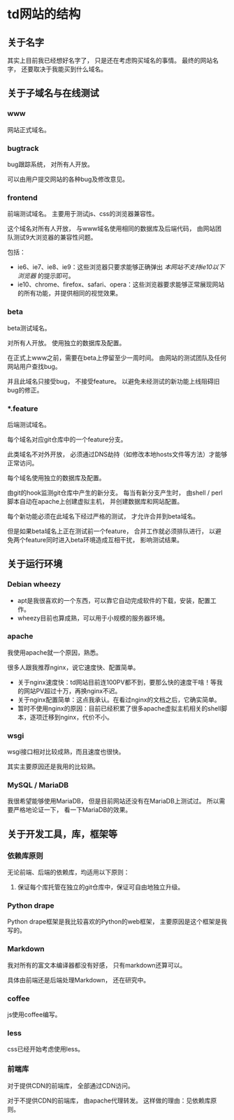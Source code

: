 # td网站的结构

## 关于名字
其实上目前我已经想好名字了，
只是还在考虑购买域名的事情。
最终的网站名字，
还要取决于我能买到什么域名。

## 关于子域名与在线测试

### www
网站正式域名。

### bugtrack
bug跟踪系统，
对所有人开放。

可以由用户提交网站的各种bug及修改意见。

### frontend
前端测试域名。
主要用于测试js、css的浏览器兼容性。

这个域名对所有人开放，
与www域名使用相同的数据库及后端代码，
由网站团队测试9大浏览器的兼容性问题。

包括：
* ie6、ie7、ie8、ie9：这些浏览器只要求能够正确弹出 _本网站不支持ie10以下浏览器_ 的提示即可。
* ie10、chrome、firefox、safari、opera：这些浏览器要求能够正常展现网站的所有功能，并提供相同的视觉效果。

### beta
beta测试域名。

对所有人开放。
使用独立的数据库及配置。

在正式上www之前，需要在beta上停留至少一周时间。
由网站的测试团队及任何网站用户查找bug。

并且此域名只接受bug，
不接受feature。
以避免未经测试的新功能上线阻碍旧bug的修正。

### *.feature
后端测试域名。

每个域名对应git仓库中的一个feature分支。

此类域名不对外开放，
必须通过DNS劫持（如修改本地hosts文件等方法）才能够正常访问。

每个域名使用独立的数据库及配置。

由git的hook监测git仓库中产生的新分支。
每当有新分支产生时，
由shell / perl 脚本自动在apache上创建虚拟主机，
并创建数据库和网站配置。

每个新功能必须在此域名下经过严格的测试，
才允许合并到beta域名。

但是如果beta域名上正在测试前一个feature，
合并工作就必须排队进行，
以避免两个feature同时进入beta环境造成互相干扰，
影响测试结果。

## 关于运行环境

### Debian wheezy
* apt是我很喜欢的一个东西，可以靠它自动完成软件的下载，安装，配置工作。
* wheezy目前也算成熟，可以用于小规模的服务器环境。

### apache
我使用apache就一个原因，熟悉。

很多人跟我推荐nginx，说它速度快、配置简单。
* 关于nginx速度快：td网站目前连100PV都不到，要那么快的速度干啥！等我的网站PV超过十万，再换nginx不迟。
* 关于nginx配置简单：这点我承认。在看过nginx的文档之后，它确实简单。
* 暂时不使用nginx的原因：目前已经积累了很多apache虚拟主机相关的shell脚本，逐项迁移到nginx，代价不小。

### wsgi
wsgi接口相对比较成熟，而且速度也很快。

其实主要原因还是我用的比较熟。

### MySQL / MariaDB
我很希望能够使用MariaDB，
但是目前网站还没有在MariaDB上测试过。
所以需要严格地论证一下，
看一下MariaDB的效果。

## 关于开发工具，库，框架等

### 依赖库原则
无论前端、后端的依赖库，均适用以下原则：

1. 保证每个库托管在独立的git仓库中，保证可自由地独立升级。

### Python drape
Python drape框架是我比较喜欢的Python的web框架，
主要原因是这个框架是我写的。

### Markdown
我对所有的富文本编译器都没有好感，
只有markdown还算可以。

具体由前端还是后端处理Markdown，
还在研究中。

### coffee
js使用coffee编写。

### less
css已经开始考虑使用less。

### 前端库
对于提供CDN的前端库，
全部通过CDN访问。

对于不提供CDN的前端库，
由apache代理转发。
这样做的理由：见依赖库原则。
